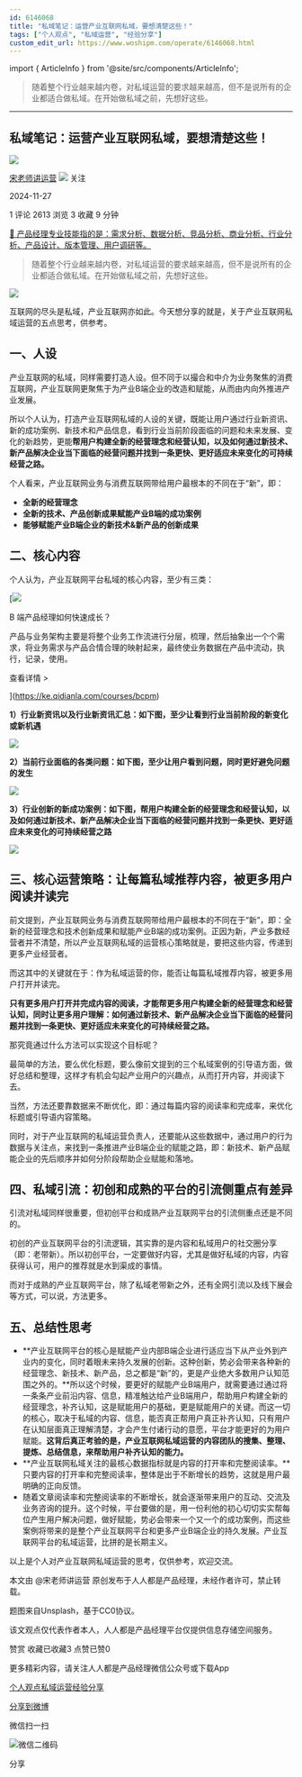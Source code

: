 ```yaml
---
id: 6146068
title: "私域笔记：运营产业互联网私域，要想清楚这些！"
tags: ["个人观点", "私域运营", "经验分享"]
custom_edit_url: https://www.woshipm.com/operate/6146068.html
---
```

import { ArticleInfo } from '@site/src/components/ArticleInfo';

<ArticleInfo
    author="宋老师讲运营"
    authorLink="https://www.woshipm.com/u/345830"
    published="2024-11-27"
    views={2613}
    comments={1}
    collects={3}
/>

> 随着整个行业越来越内卷，对私域运营的要求越来越高，但不是说所有的企业都适合做私域。在开始做私域之前，先想好这些。

---

## 私域笔记：运营产业互联网私域，要想清楚这些！

[![](https://static.qidianla.com/woshipm_def_head_1.jpg?imageView2/1/w/72/h/72/q/100)](https://www.woshipm.com/u/345830)

[宋老师讲运营](https://www.woshipm.com/u/345830) ![](https://static.woshipm.com/tag/1101_1@2x.png) 关注

2024-11-27

1 评论 2613 浏览 3 收藏 9 分钟

[🔗 产品经理专业技能指的是：需求分析、数据分析、竞品分析、商业分析、行业分析、产品设计、版本管理、用户调研等。](https://ke.qidianla.com/courses/90pm)

> 随着整个行业越来越内卷，对私域运营的要求越来越高，但不是说所有的企业都适合做私域。在开始做私域之前，先想好这些。

![](https://image.woshipm.com/2023/07/07/45438cd8-1c97-11ee-816e-00163e0b5ff3.jpg)

互联网的尽头是私域，产业互联网亦如此。今天想分享的就是，关于产业互联网私域运营的五点思考，供参考。

## 一、人设

产业互联网的私域，同样需要打造人设。但不同于以撮合和中介为业务聚焦的消费互联网，产业互联网更聚焦于为产业B端企业的改造和赋能，从而由内向外推进产业发展。

所以个人认为，打造产业互联网私域的人设的关键，既能让用户通过行业新资讯、新的成功案例、新技术和产品信息，看到行业当前阶段面临的问题和未来发展、变化的新趋势，更能**帮用户构建全新的经营理念和经营认知，以及如何通过新技术、新产品解决企业当下面临的经营问题并找到一条更快、更好适应未来变化的可持续经营之路。**

个人看来，产业互联网业务与消费互联网带给用户最根本的不同在于“新”，即：

*   **全新的经营理念**
*   **全新的技术、产品创新成果赋能产业B端的成功案例**
*   **能够赋能产业B端企业的新技术&新产品的创新成果**

## 二、核心内容

个人认为，产业互联网平台私域的核心内容，至少有三类：

[![](https://image.woshipm.com/2023/08/02/a53a469e-30e3-11ee-88e7-00163e0b5ff3.png)

B 端产品经理如何快速成长？

产品与业务架构主要是将整个业务工作流进行分层，梳理，然后抽象出一个个需求，将业务需求与产品合情合理的映射起来，最终使业务数据在产品中流动，执行，记录，使用。

查看详情 >

](https://ke.qidianla.com/courses/bcpm)

**1）行业新资讯以及行业新资讯汇总：如下图，至少让看到行业当前阶段的新变化或新机遇**

![](https://image.woshipm.com/2024/11/27/0d20f5d8-ac11-11ef-a5ad-00163e0b5ff3.png)

**2）当前行业面临的各类问题：如下图，至少让用户看到问题，同时更好避免问题的发生**

![](https://image.woshipm.com/2024/11/27/440b48b4-ac11-11ef-a499-00163e0b5ff3.png)

**3）行业创新的新成功案例：如下图，帮用户构建全新的经营理念和经营认知，以及如何通过新技术、新产品解决企业当下面临的经营问题并找到一条更快、更好适应未来变化的可持续经营之路**

![](https://image.woshipm.com/2024/11/27/553b3bb2-ac11-11ef-96cd-00163e0b5ff3.png)

## 三、核心运营策略：让每篇私域推荐内容，被更多用户阅读并读完

前文提到，产业互联网业务与消费互联网带给用户最根本的不同在于“新”，即：全新的经营理念和技术创新成果和赋能产业B端的成功案例。正因为新，产业多数经营者并不清楚，所以产业互联网私域的运营核心策略就是，要把这些内容，传递到更多产业经营者。

而这其中的关键就在于：作为私域运营的你，能否让每篇私域推荐内容，被更多用户打开并读完。

**只有更多用户打开并完成内容的阅读，才能帮更多用户构建全新的经营理念和经营认知，同时让更多用户理解：如何通过新技术、新产品解决企业当下面临的经营问题并找到一条更快、更好适应未来变化的可持续经营之路。**

那究竟通过什么方法可以实现这个目标呢？

最简单的方法，要么优化标题，要么像前文提到的三个私域案例的引导语方面，做好总结和整理，这样才有机会勾起产业用户的兴趣点，从而打开内容，并阅读下去。

当然，方法还要靠数据来不断优化，即：通过每篇内容的阅读率和完成率，来优化标题或引导语内容策略。

同时，对于产业互联网的私域运营负责人，还要能从这些数据中，通过用户的行为数据与关注点，来找到一条推进产业B端企业的赋能之路，即：新技术、新产品赋能企业的先后顺序并如何分阶段帮助企业赋能和落地。

## 四、私域引流：初创和成熟的平台的引流侧重点有差异

引流对私域同样很重要，但初创平台和成熟产业互联网平台的引流侧重点还是不同的。

初创的产业互联网平台的引流逻辑，其实靠的是内容和私域用户的社交圈分享（即：老带新）。所以初创平台，一定要做好内容，尤其是做好私域的内容，内容获得认可，用户的推荐就是水到渠成的事情。

而对于成熟的产业互联网平台，除了私域老带新之外，还有全网引流以及线下展会等方式，可以说，方法更多。

## 五、总结性思考

*   **产业互联网平台的核心是赋能产业内部B端企业进行适应当下从产业外到产业内的变化，同时着眼未来持久发展的创新。这种创新，势必会带来各种新的经营理念、新技术、新产品，总之都是“新”的，更是产业绝大多数用户认知范围之外的。**所以这个时候，要更好的赋能产业B端用户，就需要通过通过将一条条产业前沿内容、信息，精准触达给产业B端用户，帮助用户构建全新的经营理念，补齐认知，这是赋能用户的基础，更是赋能用户的关键。而这一切的核心，取决于私域的内容、信息，能否真正帮用户真正补齐认知，只有用户在认知层面真正理解清楚，才会产生付诸行动的意愿，平台才能更好的为用户赋能。**这背后真正考验的是，产业互联网私域运营的内容团队的搜集、整理、提炼、总结信息，来帮助用户补齐认知的能力。**
*   **产业互联网私域关注的最核心数据指标就是内容的打开率和完整阅读率。**只要内容的打开率和完整阅读率，整体是出于不断增长的趋势，这就是用户最明确的正向反馈。
*   随着文章阅读率和完整阅读率的不断增长，就会逐渐带来用户的互动、交流及业务咨询的提升。这个时候，平台要做的是，用一份利他的初心切切实实帮每位产生用户解决问题，做好赋能，势必会带来一个又一个的成功案例，而这些案例将带来的是整个产业互联网平台和更多产业B端企业的持久发展。产业互联网平台的私域运营，比拼的是长期主义。

以上是个人对产业互联网私域运营的思考，仅供参考，欢迎交流。

本文由 @宋老师讲运营 原创发布于人人都是产品经理，未经作者许可，禁止转载。

题图来自Unsplash，基于CC0协议。

该文观点仅代表作者本人，人人都是产品经理平台仅提供信息存储空间服务。

赞赏 收藏已收藏3 点赞已赞0

更多精彩内容，请关注人人都是产品经理微信公众号或下载App

[个人观点](https://www.woshipm.com/tag/%e4%b8%aa%e4%ba%ba%e8%a7%82%e7%82%b9)[私域运营](https://www.woshipm.com/tag/%e7%a7%81%e5%9f%9f%e8%bf%90%e8%90%a5)[经验分享](https://www.woshipm.com/tag/%e7%bb%8f%e9%aa%8c%e5%88%86%e4%ba%ab)

[分享到微博](https://service.weibo.com/share/share.php?appkey=2775287854&title=私域笔记：运营产业互联网私域，要想清楚这些！&url=https://www.woshipm.com/operate/6146068.html&pic=https://image.woshipm.com/2023/07/07/45438cd8-1c97-11ee-816e-00163e0b5ff3.jpg)

微信扫一扫

![微信二维码](https://api.pwmqr.com/qrcode/create/?url=https://www.woshipm.com/operate/6146068.html)

分享
